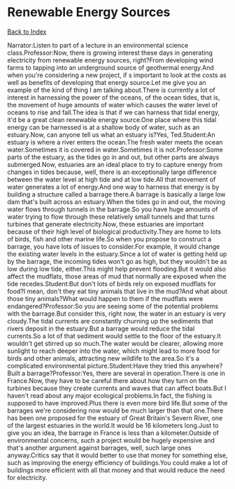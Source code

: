 # Renewable Energy Sources
[Back to Index](https://github.com/windows10010/tpoExtractor/blog/master/README.md)

Narrator:Listen to part of a lecture in an environmental science class.Professor:Now, there is growing interest these days in generating electricity from renewable energy sources, right?From developing wind farms to tapping into an underground source of geothermal energy.And when you're considering a new project, if s important to look at the costs as well as benefits of developing that energy source.Let me give you an example of the kind of thing I am talking about.There is currently a lot of interest in harnessing the power of the oceans, of the ocean tides, that is, the movement of huge amounts of water which causes the water level of oceans to rise and fall.The idea is that if we can harness that tidal energy, it'd be a great clean renewable energy source.One place where this tidal energy can be harnessed is at a shallow body of water, such as an estuary.Now, can anyone tell us what an estuary is?Yes, Ted.Student:An estuary is where a river enters the ocean.The fresh water meets the ocean water.Sometimes it is covered in water.Sometimes it is not.Professor:Some parts of the estuary, as the tides go in and out, but other parts are always submerged.Now, estuaries are an ideal place to try to capture energy from changes in tides because, well, there is an exceptionally large difference between the water level at high tide and at low tide.All that movement of water generates a lot of energy.And one way to harness that energy is by building a structure called a barrage there.A barrage is basically a large low dam that's built across an estuary.When the tides go in and out, the moving water flows through tunnels in the barrage.So you have huge amounts of water trying to flow through these relatively small tunnels and that turns turbines that generate electricity.Now, these estuaries are important because of their high level of biological productivity.They are home to lots of birds, fish and other marine life.So when you propose to construct a barrage, you have lots of issues to consider.For example, it would change the existing water levels in the estuary.Since a lot of water is getting held up by the barrage, the incoming tides won't go as high, but they wouldn't be as low during low tide, either.This might help prevent flooding.But it would also affect the mudflats, those areas of mud that normally are exposed when the tide recedes.Student:But don't lots of birds rely on exposed mudflats for food?I mean, don't they eat tiny animals that live in the mud?And what about those tiny animals?What would happen to them if the mudflats were endangered?Professor:So you are seeing some of the potential problems with the barrage.But consider this, right now, the water in an estuary is very cloudy.The tidal currents are constantly churning up the sediments that rivers deposit in the estuary.But a barrage would reduce the tidal currents.So a lot of that sediment would settle to the floor of the estuary.It wouldn't get stirred up so much.The water would be clearer, allowing more sunlight to reach deeper into the water, which might lead to more food for birds and other animals, attracting new wildlife to the area.So it's a complicated environmental picture.Student:Have they tried this anywhere?Built a barrage?Professor:Yes, there are several in operation.There is one in France.Now, they have to be careful there about how they turn on the turbines because they create currents and waves that can affect boats.But I haven't read about any major ecological problems.In fact, the fishing is supposed to have improved.Plus there is even more bird life.But some of the barrages we're considering now would be much larger than that one.There has been one proposed for the estuary of Great Britain's Severn River, one of the largest estuaries in the world.It would be 16 kilometers long.Just to give you an idea, the barrage in France is less than a kilometer.Outside of environmental concerns, such a project would be hugely expensive and that's another argument against barrages, well, such large ones anyway.Critics say that it would better to use that money for something else, such as improving the energy efficiency of buildings.You could make a lot of buildings more efficient with all that money and that would reduce the need for electricity.
 